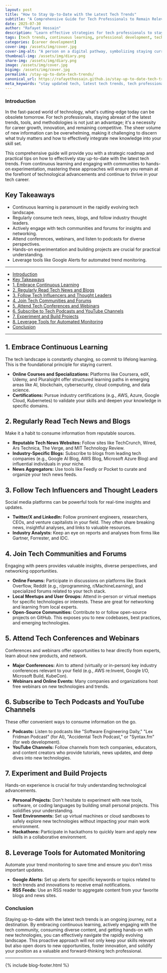 ```yaml
---
layout: post
title: "How to Stay Up-to-Date with the Latest Tech Trends"
subtitle: "A Comprehensive Guide for Tech Professionals to Remain Relevant and Innovative"
date: 2025-07-30
author: "Rafayet Hossain"
description: "Learn effective strategies for tech professionals to stay current with the latest technology trends, including continuous learning, community engagement, and hands-on experimentation."
tags: [tech trends, continuous learning, professional development, tech career, innovation, software development, tech news, lifelong learning]
categories: [career development]
cover-img: /assets/img/cover.jpg
cover-img-alt: "A person on a digital pathway, symbolizing staying current with tech trends."
thumbnail-img: /assets/img/diary.png
share-img: /assets/img/diary.png
image: /assets/img/cover.jpg
bigimg: /assets/img/cover.jpg
permalink: /stay-up-to-date-tech-trends/
canonical_url: https://rafayethossain.github.io/stay-up-to-date-tech-trends/
meta_keywords: "stay updated tech, latest tech trends, tech professional development, how to learn new tech, tech industry trends, continuous learning tech, tech news sources"
---
```


### Introduction

In the fast-paced world of technology, what's cutting-edge today can be obsolete tomorrow. For tech professionals, staying abreast of the latest trends, tools, and methodologies is not just an advantage; it's a necessity for career growth, innovation, and remaining competitive. The sheer volume of new information can be overwhelming, making it challenging to discern what truly matters and how to effectively integrate new knowledge into your skill set.

This comprehensive guide will provide you with a strategic roadmap and practical tips on how to effectively stay up-to-date with the latest tech trends. From continuous learning and engaging with communities to hands-on experimentation, mastering these approaches will ensure you remain at the forefront of technological advancements and continue to thrive in your tech career.

## Key Takeaways

*   Continuous learning is paramount in the rapidly evolving tech landscape.
*   Regularly consume tech news, blogs, and follow industry thought leaders.
*   Actively engage with tech communities and forums for insights and networking.
*   Attend conferences, webinars, and listen to podcasts for diverse perspectives.
*   Hands-on experimentation and building projects are crucial for practical understanding.
*   Leverage tools like Google Alerts for automated trend monitoring.

---

- [Introduction](#introduction)
- [Key Takeaways](#key-takeaways)
- [1. Embrace Continuous Learning](#1-embrace-continuous-learning)
- [2. Regularly Read Tech News and Blogs](#2-regularly-read-tech-news-and-blogs)
- [3. Follow Tech Influencers and Thought Leaders](#3-follow-tech-influencers-and-thought-leaders)
- [4. Join Tech Communities and Forums](#4-join-tech-communities-and-forums)
- [5. Attend Tech Conferences and Webinars](#5-attend-tech-conferences-and-webinars)
- [6. Subscribe to Tech Podcasts and YouTube Channels](#6-subscribe-to-tech-podcasts-and-youtube-channels)
- [7. Experiment and Build Projects](#7-experiment-and-projects)
- [8. Leverage Tools for Automated Monitoring](#8-leverage-tools-for-automated-monitoring)
- [Conclusion](#conclusion)

---

## 1. Embrace Continuous Learning

The tech landscape is constantly changing, so commit to lifelong learning. This is the foundational principle for staying current.

*   **Online Courses and Specializations:** Platforms like Coursera, edX, Udemy, and Pluralsight offer structured learning paths in emerging areas like AI, blockchain, cybersecurity, cloud computing, and data science.
*   **Certifications:** Pursue industry certifications (e.g., AWS, Azure, Google Cloud, Kubernetes) to validate your skills and deepen your knowledge in specific domains.

## 2. Regularly Read Tech News and Blogs

Make it a habit to consume information from reputable sources.

*   **Reputable Tech News Websites:** Follow sites like TechCrunch, Wired, Ars Technica, The Verge, and MIT Technology Review.
*   **Industry-Specific Blogs:** Subscribe to blogs from leading tech companies (e.g., Google AI Blog, AWS Blog, Microsoft Azure Blog) and influential individuals in your niche.
*   **News Aggregators:** Use tools like Feedly or Pocket to curate and organize your tech news feeds.

## 3. Follow Tech Influencers and Thought Leaders

Social media platforms can be powerful tools for real-time insights and updates.

*   **Twitter/X and LinkedIn:** Follow prominent engineers, researchers, CEOs, and venture capitalists in your field. They often share breaking news, insightful analyses, and links to valuable resources.
*   **Industry Analysts:** Keep an eye on reports and analyses from firms like Gartner, Forrester, and IDC.

## 4. Join Tech Communities and Forums

Engaging with peers provides valuable insights, diverse perspectives, and networking opportunities.

*   **Online Forums:** Participate in discussions on platforms like Stack Overflow, Reddit (e.g., r/programming, r/MachineLearning), and specialized forums related to your tech stack.
*   **Local Meetups and User Groups:** Attend in-person or virtual meetups for specific technologies or interests. These are great for networking and learning from local experts.
*   **Open-Source Communities:** Contribute to or follow open-source projects on GitHub. This exposes you to new codebases, best practices, and emerging technologies.

## 5. Attend Tech Conferences and Webinars

Conferences and webinars offer opportunities to hear directly from experts, learn about new products, and network.

*   **Major Conferences:** Aim to attend (virtually or in-person) key industry conferences relevant to your field (e.g., AWS re:Invent, Google I/O, Microsoft Build, KubeCon).
*   **Webinars and Online Events:** Many companies and organizations host free webinars on new technologies and trends.

## 6. Subscribe to Tech Podcasts and YouTube Channels

These offer convenient ways to consume information on the go.

*   **Podcasts:** Listen to podcasts like "Software Engineering Daily," "Lex Fridman Podcast" (for AI), "Accidental Tech Podcast," or "Syntax.fm" (for web development).
*   **YouTube Channels:** Follow channels from tech companies, educators, and content creators who provide tutorials, news updates, and deep dives into new technologies.

## 7. Experiment and Build Projects

Hands-on experience is crucial for truly understanding technological advancements.

*   **Personal Projects:** Don't hesitate to experiment with new tools, software, or coding languages by building small personal projects. This solidifies your understanding.
*   **Test Environments:** Set up virtual machines or cloud sandboxes to safely explore new technologies without impacting your main work environment.
*   **Hackathons:** Participate in hackathons to quickly learn and apply new skills in a collaborative environment.

## 8. Leverage Tools for Automated Monitoring

Automate your trend monitoring to save time and ensure you don't miss important updates.

*   **Google Alerts:** Set up alerts for specific keywords or topics related to tech trends and innovations to receive email notifications.
*   **RSS Feeds:** Use an RSS reader to aggregate content from your favorite blogs and news sites.

### Conclusion

Staying up-to-date with the latest tech trends is an ongoing journey, not a destination. By embracing continuous learning, actively engaging with the tech community, consuming diverse content, and getting hands-on with new technologies, you can effectively navigate the rapidly evolving landscape. This proactive approach will not only keep your skills relevant but also open doors to new opportunities, foster innovation, and solidify your position as a valuable and forward-thinking tech professional.

---

{% include blog-footer.html %}
